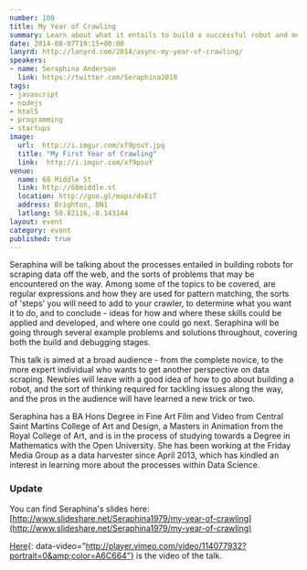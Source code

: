 ```yaml
---
number: 100
title: My Year of Crawling
summary: Learn about what it entails to build a successful robot and more
date: 2014-08-07T19:15+00:00
lanyrd: http://lanyrd.com/2014/async-my-year-of-crawling/
speakers:
- name: Seraphina Anderson
  link: https://twitter.com/Seraphina2010
tags:
- javascript
- nodejs
- html5
- programming
- startups
image:
  url:  http://i.imgur.com/xf9psuY.jpg
  title: "My First Year of Crawling"
  link:  http://i.imgur.com/xf9psuY
venue:
  name: 68 Middle St
  link: http://68middle.st
  location: http://goo.gl/maps/dxEiT
  address: Brighton, BN1
  latlong: 50.82116,-0.143144
layout: event
category: event
published: true
---
```


Seraphina will be talking about the processes entailed in building robots for scraping data off the web,
and the sorts of problems that may be encountered on the way. Among some of the topics to be covered,
are regular expressions and how they are used for pattern matching, the sorts of 'steps' you will need to
add to your crawler, to determine what you want it to do, and to conclude - ideas for how and where these
skills could be applied and developed, and where one could go next. Seraphina will be going through several example
problems and solutions throughout, covering both the build and debugging stages.

This talk is aimed at a broad audience - from the complete novice, to the more expert individual who wants to
get another perspective on data scraping. Newbies will leave with a good idea of how to go about
building a robot, and the sort of thinking required for tackling issues along the way, and the pros in the
audience will have learned a new trick or two.

Seraphina has a BA Hons Degree in Fine Art Film and Video from Central Saint Martins College of Art and
Design, a Masters in Animation from the Royal College of Art, and is in the process of studying towards a Degree
in Mathematics with the Open University. She has been working at the Friday Media Group as a data harvester
since April 2013, which has kindled an interest in learning more about the processes within Data Science.

### Update

You can find Seraphina's slides here: [http://www.slideshare.net/Seraphina1979/my-year-of-crawling](http://www.slideshare.net/Seraphina1979/my-year-of-crawling)

[Here](https://vimeo.com/114077932){: data-video="http://player.vimeo.com/video/114077932?portrait=0&amp;color=A6C664"} is the video of the talk.
